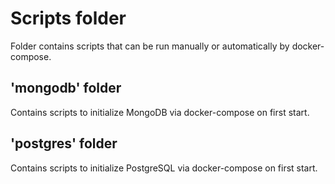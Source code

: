 # Scripts folder

Folder contains scripts that can be run manually or automatically by docker-compose.

## 'mongodb' folder

Contains scripts to initialize MongoDB via docker-compose on first start.

## 'postgres' folder

Contains scripts to initialize PostgreSQL via docker-compose on first start.